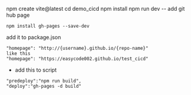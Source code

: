 npm create vite@latest
cd demo_cicd
npm install
npm run dev
-- add git hub page

```
npm install gh-pages --save-dev
```

add it to package.json

```
"homepage": "http://{username}.github.io/{repo-name}"
like this
"homepage": "https://easycode002.github.io/test_cicd"
```

- add this to script
```
"predeploy":"npm run build",
"deploy":"gh-pages -d build"
```
